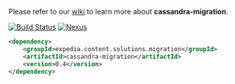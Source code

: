 Please refer to our [wiki](https://ewegithub.sb.karmalab.net/ContentSolutions/cassandra-migration/wiki) to learn more about **cassandra-migration**.

[![Build Status](https://jenkins.karmalab.net/jenkins/view/All/job/Cassandra-Migration.DEV_LANE.build/badge/icon)](https://jenkins.karmalab.net/jenkins/view/All/job/Cassandra-Migration.DEV_LANE.build/)
[![Nexus](https://img.shields.io/badge/release-0.4-brightgreen.svg)](http://nexus.sb.karmalab.net/nexus/content/repositories/cs-releases/expedia/content/solutions/migration/cassandra-migration/)

```xml
<dependency>
    <groupId>expedia.content.solutions.migration</groupId>
    <artifactId>cassandra-migration</artifactId>
    <version>0.4</version>
</dependency>
```





 
